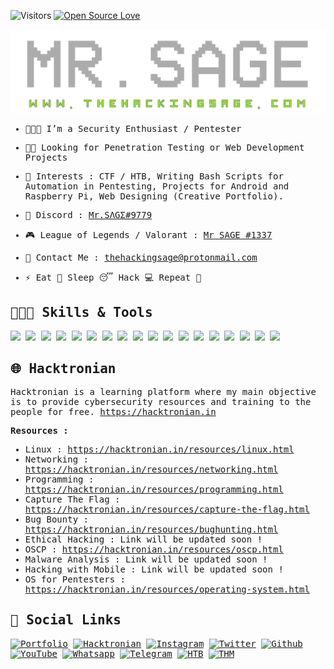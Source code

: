 ![Visitors](https://visitor-badge.laobi.icu/badge?page_id=thehackingsage.thehackingsage)
[![Open Source Love](https://badges.frapsoft.com/os/v1/open-source.svg?v=102)](https://github.com/thehackingsage?tab=repositories)

[![Mr.SAGE](https://github.com/thehackingsage/thehackingsage/raw/master/thehackingsage.com.png)](https://thehackingsage.github.io)

<samp>
  
- 👨🏽‍💻 I’m a Security Enthusiast / Pentester

- 🤝🏽 Looking for Penetration Testing or Web Development Projects

- 🎲 Interests : CTF / HTB, Writing Bash Scripts for Automation in Pentesting, Projects for Android and Raspberry Pi, Web Designing (Creative Portfolio).

- 👾 Discord : <a href="https://discordapp.com/users/540789640177647627">Mr.SΛGΣ#9779</a>
  
- 🎮 League of Legends / Valorant : <a href="https://www.leagueoflegends.com">Mr SAGE #1337</a>

- 📧 Contact Me : <a href="mailto:thehackingsage@protonmail.com">thehackingsage@protonmail.com</a>

- ⚡ Eat 🍔 Sleep 😴 Hack 💻 Repeat 🔁

## 👨🏽‍💻 Skills & Tools

![](https://img.shields.io/badge/OS-Linux-informational?style=flat&logo=linux&logoColor=white&color=99e836)
![](https://img.shields.io/badge/OS-Win10-informational?style=flat&logo=windows&logoColor=white&color=99e836)
![](https://img.shields.io/badge/Editor-Sublime-informational?style=flat&logo=sublime-text&logoColor=white&color=99e836)
![](https://img.shields.io/badge/Editor-VS_Code-informational?style=flat&logo=visual-studio-code&logoColor=white&color=99e836)
![](https://img.shields.io/badge/Code-Python-informational?style=flat&logo=python&logoColor=white&color=99e836)
![](https://img.shields.io/badge/Shell-Bash%20/%20ZSH-informational?style=flat&logo=gnu-bash&logoColor=white&color=99e836)
![](https://img.shields.io/badge/Shell-PowerShell-informational?style=flat&logo=powershell&logoColor=white&color=99e836)
![](https://img.shields.io/badge/Virtualization-VMware-informational?style=flat&logo=vmware&logoColor=white&color=99e836)
![](https://img.shields.io/badge/DevOps-Docker-informational?style=flat&logo=docker&logoColor=white&color=99e836)
![](https://img.shields.io/badge/DevOps-Kubernetes-informational?style=flat&logo=kubernetes&logoColor=white&color=99e836)
![](https://img.shields.io/badge/Tools-Nmap-informational?style=flat&logo=windowsterminal&logoColor=white&color=99e836)
![](https://img.shields.io/badge/Tools-Wireshark-informational?style=flat&logo=windowsterminal&logoColor=white&color=99e836)
![](https://img.shields.io/badge/Tools-Sqlmap-informational?style=flat&logo=windowsterminal&logoColor=white&color=99e836)
![](https://img.shields.io/badge/Tools-Metasploit-informational?style=flat&logo=windowsterminal&logoColor=white&color=99e836)
![](https://img.shields.io/badge/Tools-BurpSuite-informational?style=flat&logo=windowsterminal&logoColor=white&color=99e836)
![](https://img.shields.io/badge/Tools-Postman-informational?style=flat&logo=windowsterminal&logoColor=white&color=99e836)
![](https://img.shields.io/badge/Tools-Bloodhound-informational?style=flat&logo=windowsterminal&logoColor=white&color=99e836)
![](https://img.shields.io/badge/Tools-OWASP%20Zap-informational?style=flat&logo=windowsterminal&logoColor=white&color=99e836)

<!-- ## 📝 Blogs

- TryHackMe Writeup Walkthrough - https://github.com/thehackingsage/tryhackme
- HackTheBox Writeup Walkthrough - https://github.com/thehackingsage/hackthebox
- Portable Hacking Machine With Raspberry Pi : https://thehackingsage.com/work/hackpi.html
- Pwn Phone - Dream Device For Hackers : https://thehackingsage.com/work/pwnphone.html
- Customize Kali Linux : https://thehackingsage.com/work/customize-kali-linux.html
- Customize Windows 10 : https://thehackingsage.com/work/customize-windows-10.html -->

## 🌐 Hacktronian

Hacktronian is a learning platform where my main objective is to provide cybersecurity resources and training to the people for free. https://hacktronian.in

**Resources :**

- Linux : https://hacktronian.in/resources/linux.html
- Networking : https://hacktronian.in/resources/networking.html
- Programming : https://hacktronian.in/resources/programming.html
- Capture The Flag : https://hacktronian.in/resources/capture-the-flag.html
- Bug Bounty : https://hacktronian.in/resources/bughunting.html
- Ethical Hacking : Link will be updated soon !
- OSCP : https://hacktronian.in/resources/oscp.html
- Malware Analysis : Link will be updated soon !
- Hacking with Mobile : Link will be updated soon !
- OS for Pentesters : https://hacktronian.in/resources/operating-system.html

<!--**Training :**

- Linux : https://hacktronian.in/training/linux.html
- Networking : https://hacktronian.in/training/networking.html
- Pentesting : https://hacktronian.in/training/pentesting.html -->

## 💬 Social Links

[![Portfolio](https://img.shields.io/badge/-Mr.SAGE-000000?style=flat&logo=gnu-bash&logoColor=99e836)](https://thehackingsage.com)
[![Hacktronian](https://img.shields.io/badge/-Hacktronian-000000?style=flat&logo=powershell&logoColor=11c28a)](https://hacktronian.in)
[![Instagram](https://img.shields.io/badge/-Instagram-000000?style=flat&logo=Instagram&logoColor=bc2a8d)](https://instagram.com/thehackingsage)
[![Twitter](https://img.shields.io/badge/-Twitter-000000?style=flat&logo=Twitter&logoColor=00acee)](https://twitter.com/thehackingsage)
[![Github](https://img.shields.io/badge/-Github-000000?style=flat&logo=Github&logoColor=ffffff)](https://github.com/thehackingsage)
[![YouTube](https://img.shields.io/badge/-YouTube-000000?style=flat&logo=YouTube&logoColor=FC2503)](https://youtube.com/hacktronian)
[![Whatsapp](https://img.shields.io/badge/-Whatsapp-000000?style=flat&logo=Whatsapp&logoColor=25D366)](https://wa.me/+919044264043)
[![Telegram](https://img.shields.io/badge/-Telegram-000000?style=flat&logo=Telegram&logoColor=0088cc)](https://t.me/thehackingsage)
[![HTB](https://img.shields.io/badge/-HackTheBox-000000?style=flat&logo=codesandbox&logoColor=9FEF00)](https://hackthebox.eu/profile/38608)
[![THM](https://img.shields.io/badge/-TryHackMe-000000?style=flat&logo=icloud&logoColor=gray)](https://tryhackme.com/p/mr.sage)

</samp>
